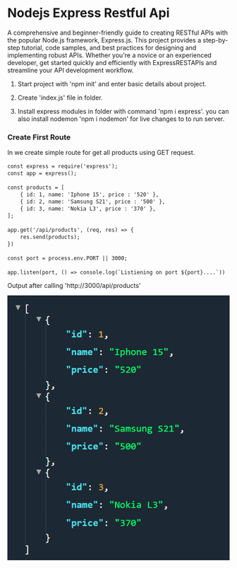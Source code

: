 # Nodejs Express Restful Api

A comprehensive and beginner-friendly guide to creating RESTful APIs with the popular Node.js framework, Express.js. This project provides a step-by-step tutorial, code samples, and best practices for designing and implementing robust APIs. Whether you're a novice or an experienced developer, get started quickly and efficiently with ExpressRESTAPIs and streamline your API development workflow.


1. Start project with 'npm init' and enter basic details about project.

2. Create 'index.js' file in folder.

3. Install express modules in folder with command 'npm i express'. you can also install nodemon 'npm i nodemon' for live changes to to run server. 

### Create First Route

In we create simple route for get all products using GET request. 

```
const express = require('express');
const app = express();

const products = [
    { id: 1, name: 'Iphone 15', price : '520' },  
    { id: 2, name: 'Samsung S21', price : '500' },  
    { id: 3, name: 'Nokia L3', price : '370' },  
];

app.get('/api/products', (req, res) => {
    res.send(products);
})

const port = process.env.PORT || 3000;

app.listen(port, () => console.log(`Listiening on port ${port}....`))

```

Output after calling 'http://3000/api/products'

<img src="screenshot/get-1.png" />
